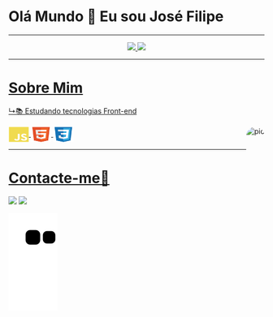 ### <h1>Olá Mundo 👋 Eu sou José Filipe</h1>
<hr>
<div align="center">
  <a href="https://github.com/Jose-Filipe-Alves">
  <img height="180em" src="https://github-readme-stats.vercel.app/api?username=Jose-Filipe-Alves&show=prs_merged_percentage&show_icons=true&theme=tokyonight&include_all_commits=true&count_private=true"/>
  <img height="180em" src="https://github-readme-stats.vercel.app/api/top-langs/?username=Jose-Filipe-Alves&layout=compact&langs_count=7&theme=synthwave"/>
</div>
<hr>
<h1>Sobre Mim</h1>
↳📚 Estudando tecnologias Front-end
<div style="display: inline_block"><br>
  <img align="center" alt="Js" height="30" width="40" src="https://raw.githubusercontent.com/devicons/devicon/master/icons/javascript/javascript-plain.svg">
  <img align="center" alt="HTML" height="30" width="40" src="https://raw.githubusercontent.com/devicons/devicon/master/icons/html5/html5-original.svg">
  <img align="center" alt="CSS" height="30" width="40" src="https://raw.githubusercontent.com/devicons/devicon/master/icons/css3/css3-original.svg">
  <img align="right" alt="pic" height="150" style="border-radius:50px;" src="https://www.techbabble.zone/content/images/2021/07/46207-programmer-1.gif">
</div>
<hr>
<h1>Contacte-me💬</h1>
<div>
<a href="mailto:jfilipe288@gmail.com" target="_blank"><img src="https://img.shields.io/badge/Gmail-D14836?style=for-the-badge&logo=gmail&logoColor=white" target="_blank"></a>
 <a href="https://l.instagram.com/?u=https%3A%2F%2Fbit.ly%2F3ohotDl&e=ATMqPgnaNG4VO0G9P6_F9qRpqvcuU6CBiZHfN4vDSaRhQMG0GoHVPx78rQnsbKutO8Pkn8XmvLY1Y5dEYpBARqQ&s=1" target="_blank"><img src="https://img.shields.io/badge/WhatsApp-25D366?style=for-the-badge&logo=whatsapp&logoColor=white" target="_blank"></a>
 
 
 ![Snake animation](https://github.com/rafaballerini/rafaballerini/blob/output/github-contribution-grid-snake.svg)
 
 
 </div>
